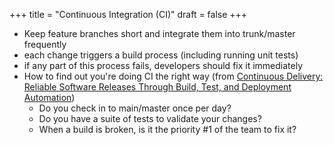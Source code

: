 +++
title = "Continuous Integration (CI)"
draft = false
+++

-   Keep feature branches short and integrate them into trunk/master frequently
-   each change triggers a build process (including running unit tests)
-   if any part of this process fails, developers should fix it immediately
-   How to find out you're doing CI the right way (from [Continuous Delivery: Reliable Software Releases Through Build, Test, and Deployment Automation](https://www.goodreads.com/book/show/8686650-continuous-delivery))
    -   Do you check in to main/master once per day?
    -   Do you have a suite of tests to validate your changes?
    -   When a build is broken, is it the priority #1 of the team to fix it?